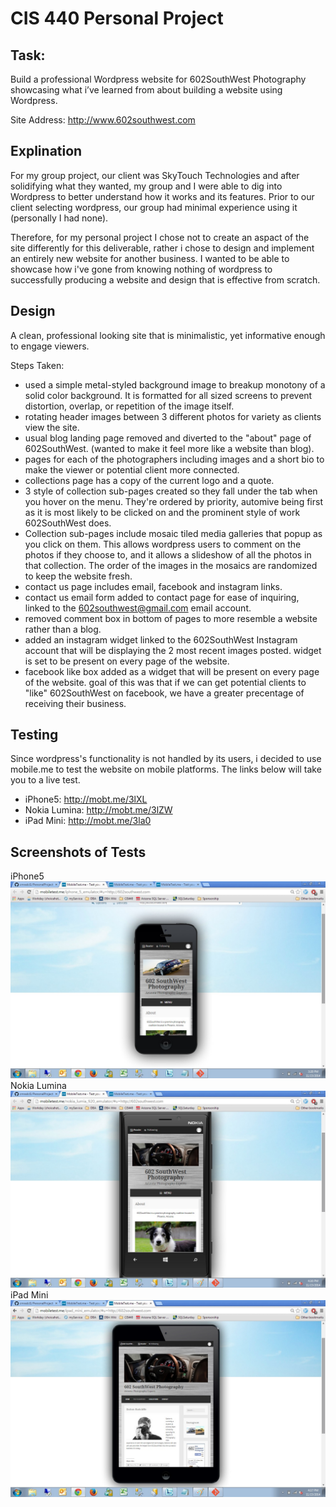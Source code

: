 CIS 440 Personal Project
===============
Task: 
--------------
Build a professional Wordpress website for 602SouthWest Photography showcasing what i’ve learned from about building a website using Wordpress.

Site Address: http://www.602southwest.com

Explination
-------------
For my group project, our client was SkyTouch Technologies and after solidifying what they wanted, my group and I were able to dig into Wordpress to better understand how it works and its features. Prior to our client selecting wordpress, our group had minimal experience using it (personally I had none).

Therefore, for my personal project I chose not to create an aspact of the site differently for this deliverable, rather i chose to design and implement an entirely new website for another business. I wanted to be able to showcase how i've gone from knowing nothing of wordpress to successfully producing a website and design that is effective from scratch.

Design
-------------
A clean, professional looking site that is minimalistic, yet informative enough to engage viewers.

Steps Taken:
- used a simple metal-styled background image to breakup monotony of a solid color background. It is formatted for all sized screens to prevent distortion, overlap, or repetition of the image itself.
- rotating header images between 3 different photos for variety as clients view the site.
- usual blog landing page removed and diverted to the "about" page of 602SouthWest. (wanted to make it feel more like a website than blog).
- pages for each of the photographers including images and a short bio to make the viewer or potential client more connected.
- collections page has a copy of the current logo and a quote.
- 3 style of collection sub-pages created so they fall under the tab when you hover on the menu. They're ordered by priority, automive being first as it is most likely to be clicked on and the prominent style of work 602SouthWest does.
- Collection sub-pages include mosaic tiled media galleries that popup as you click on them. This allows wordpress users to comment on the photos if they choose to, and it allows a slideshow of all the photos in that collection. The order of the images in the mosaics are randomized to keep the website fresh. 
- contact us page includes email, facebook and instagram links.
- contact us email form added to contact page for ease of inquiring, linked to the 602southwest@gmail.com email account. 
- removed comment box in bottom of pages to more resemble a website rather than a blog.
- added an instagram widget linked to the 602SouthWest Instagram account that will be displaying the 2 most recent images posted. widget is set to be present on every page of the website.
- facebook like box added as a widget that will be present on every page of the website. goal of this was that if we can get potential clients to "like" 602SouthWest on facebook, we have a greater precentage of receiving their business.

Testing
--------------
Since wordpress's functionality is not handled by its users, i decided to use mobile.me to test the website on mobile platforms. The links below will take you to a live test.
- iPhone5: http://mobt.me/3lXL
- Nokia Lumina: http://mobt.me/3lZW
- iPad Mini: http://mobt.me/3la0

Screenshots of Tests
-------------------
iPhone5
![mobile test](https://raw.githubusercontent.com/cmradcl1/PersonalProject/master/Screenshots/mobile1.jpg)
Nokia Lumina
![mobile test2](https://raw.githubusercontent.com/cmradcl1/PersonalProject/master/Screenshots/mobile2.jpg)
iPad Mini
![mobile test3](https://raw.githubusercontent.com/cmradcl1/PersonalProject/master/Screenshots/mobile3.jpg)

